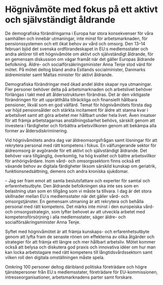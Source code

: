 # Högnivåmöte med fokus på ett aktivt och självständigt åldrande

De demografiska förändringarna i Europa har stora konsekvenser för våra samhällen och innebär utmaningar, inte minst för arbetsmarknaden, för pensionssystemen och ett ökat behov av vård och omsorg. Den 13–14 februari bjöd det svenska ordförandeskapet in EU:s medlemsstater och andra aktörer till ett högnivåmöte om aktivt och självständigt åldrande, för en gemensam diskussion om vägar framåt när det gäller Europas åldrande befolkning. Äldre\- och socialförsäkringsminister Anna Tenje stod värd för mötet. På mötet deltog bland andra Estlands socialminister, Danmarks äldreminister samt Maltas minister för aktivt åldrande.


Demografiska förändringar med ökad andel äldre skapar nya utmaningar. Fler personer behöver delta på arbetsmarknaden och arbetslivet behöver förlängas i takt med att åldersstrukturen förändras. Det är den viktigaste förändringen för att upprätthålla tillräckliga och finansiellt hållbara pensioner, likväl som en god välfärd. Temat för högnivåmötets första dag var höjd pensionsålder och stärkta incitament för äldre att stanna kvar i arbetslivet samt att göra arbetet mer hållbart under hela livet. Även insatser för att främja arbetstagarnas anställningsbarhet behövs, särskilt genom att investera i färdigheter och förbättra arbetsvillkoren genom att bekämpa alla former av åldersdiskriminering.

Vid högnivåmötets andra dag var äldreomsorgsfrågan samt lösningar för att rekrytera personal med rätt kompetens i fokus. En välfungerande sektor för äldreomsorg är avgörande för ett aktivt och självständigt åldrande. Det behöver vara tillgänglig, överkomlig, ha hög kvalitet och bättre arbetsvillkor för anhörigvårdare. Inom vård\- och omsorgssektorn finns också ett växande behov av digitala färdigheter liksom särskild kunskap om geriatrik, funktionsnedsättning, demens och andra kroniska sjukdomar.

– Jag ser fram emot att samla beslutsfattare och experter för samtal och erfarenhetsutbyte. Den åldrande befolkningen ska inte ses som en belastning utan som en tillgång som vi måste ta tillvara. I dag är det stora skillnader mellan EU:s medlemsstater när det gäller vård\- och omsorgstjänster. En gemensam utmaning är att rekrytera och behålla personal med rätt kompetens. Det märks inte minst i den europeiska vård\- och omsorgsstrategin, som lyfter behovet av att utveckla arbetet med kompetensförsörjning i alla medlemsstater, säger äldre\- och socialförsäkringsminister Anna Tenje.

Syftet med högnivåmötet är att främja kunskaps\- och erfarenhetsutbyte genom att lyfta fram de senaste rönen om effekterna av olika åtgärder och strategier för att främja ett längre och mer hållbart arbetsliv. Mötet kommer också att belysa och diskutera god praxis och innovativa idéer om hur man kan locka arbetstagare med rätt kompetens till långtidsvårdssektorn samt vilken roll den digitala omställningen måste spela.

Omkring 100 personer deltog däribland politiska företrädare och högre tjänstepersoner från EU:s medlemsstater, företrädare för EU\-kommissionen, intresseorganisationer, arbetsmarknadens parter samt forskare.
